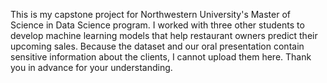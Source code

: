 This is my capstone project for Northwestern University's Master of Science in Data Science program. I worked with three other students to develop machine learning models that help restaurant owners predict their upcoming sales. Because the dataset and our oral presentation contain sensitive information about the clients, I cannot upload them here. Thank you in advance for your understanding.
